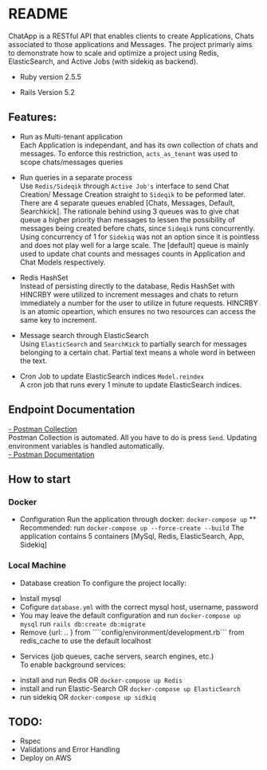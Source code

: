 # README
ChatApp is a RESTful API that enables clients to create Applications, Chats associated to 
those applications and Messages. The project primarly aims to demonstrate how to scale and optimize a project using Redis, ElasticSearch, and Active Jobs (with sidekiq as backend).

* Ruby version
2.5.5

* Rails Version
5.2

## Features:
- Run as Multi-tenant application  
Each Application is independant, and has its own collection of chats and messages. To enforce this restriction, `acts_as_tenant` was used to scope chats/messages queries

- Run queries in a separate process  
Use `Redis/Sideqik` through `Active Job's` interface to send Chat Creation/ Message Creation straight to `Sideqik` to be peformed later. There are 4 separate queues enabled [Chats, Messages, Default, Searchkick]. The rationale behind using 3 queues was to give chat queue a higher priority than messages to lessen the possibility of messages being created before chats, since `Sideqik` runs concurrently. Using concurrency of 1 for `Sidekiq` was not an option since it is pointless and does not play well for a large scale. The [default] queue is mainly used to update chat counts and messages counts in Application and Chat Models respectively.

- Redis HashSet  
Instead of persisting directly to the database, Redis HashSet with HINCRBY were utilized to increment
messages and chats to return immediately a number for the user to utilize in future requests. HINCRBY is an atomic
opeartion, which ensures no two resources can access the same key to increment.

- Message search through ElasticSearch  
Using `ElasticSearch` and `SearchKick` to partially search for messages belonging to a certain chat. Partial text means a whole word in between the text.

- Cron Job to update ElasticSearch indices ```Model.reindex```  
A cron job that runs every 1 minute to update ElasticSearch indices.

## Endpoint Documentation
[- Postman Collection](https://www.getpostman.com/collections/2e7b12c5dba2eb1898c0)  
Postman Collection is automated. All you have to do is press `Send`. Updating environment variables is handled automatically.  
[- Postman Documentation](https://documenter.getpostman.com/view/4811662/SVSGQAnL?version=latest#6093b686-8d77-4e29-b6c6-16d6e19b6730)

## How to start
### Docker
* Configuration
Run the application through docker: ```docker-compose up```
** Recommended: run ```docker-compose up --force-create --build```
The application contains 5 containers [MySql, Redis, ElasticSearch, App, Sidekiq]

### Local Machine
* Database creation
To configure the project locally:
- Install mysql
- Cofigure ```database.yml``` with the correct mysql host, username, password
- You may leave the default configuration and run ```docker-compose up mysql```
run ```rails db:create db:migrate```
- Remove {url: .. } from ````config/environment/development.rb``` from redis_cache to use the default localhost

* Services (job queues, cache servers, search engines, etc.)  
To enable background services:
- install and run Redis OR ```docker-compose up Redis```
- install and run Elastic-Search OR ```docker-compose up ElasticSearch```
- run sidekiq OR ```docker-compose up sidkiq```

## TODO:
- Rspec
- Validations and Error Handling
- Deploy on AWS